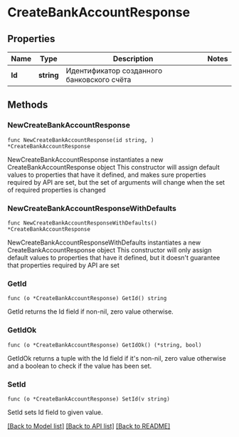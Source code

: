 # CreateBankAccountResponse

## Properties

Name | Type | Description | Notes
------------ | ------------- | ------------- | -------------
**Id** | **string** | Идентификатор созданного банковского счёта | 

## Methods

### NewCreateBankAccountResponse

`func NewCreateBankAccountResponse(id string, ) *CreateBankAccountResponse`

NewCreateBankAccountResponse instantiates a new CreateBankAccountResponse object
This constructor will assign default values to properties that have it defined,
and makes sure properties required by API are set, but the set of arguments
will change when the set of required properties is changed

### NewCreateBankAccountResponseWithDefaults

`func NewCreateBankAccountResponseWithDefaults() *CreateBankAccountResponse`

NewCreateBankAccountResponseWithDefaults instantiates a new CreateBankAccountResponse object
This constructor will only assign default values to properties that have it defined,
but it doesn't guarantee that properties required by API are set

### GetId

`func (o *CreateBankAccountResponse) GetId() string`

GetId returns the Id field if non-nil, zero value otherwise.

### GetIdOk

`func (o *CreateBankAccountResponse) GetIdOk() (*string, bool)`

GetIdOk returns a tuple with the Id field if it's non-nil, zero value otherwise
and a boolean to check if the value has been set.

### SetId

`func (o *CreateBankAccountResponse) SetId(v string)`

SetId sets Id field to given value.



[[Back to Model list]](../README.md#documentation-for-models) [[Back to API list]](../README.md#documentation-for-api-endpoints) [[Back to README]](../README.md)


